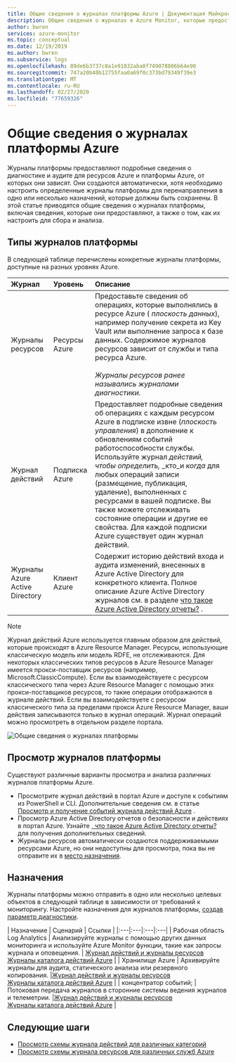 ```yaml
---
title: Общие сведения о журналах платформы Azure | Документация Майкрософт
description: Общие сведения о журналах в Azure Monitor, которые предоставляют Многофункциональные и часто встречающиеся данные о работе ресурса Azure.
author: bwren
services: azure-monitor
ms.topic: conceptual
ms.date: 12/19/2019
ms.author: bwren
ms.subservice: logs
ms.openlocfilehash: 89de6b3737c8a1e91832aba8f749078806b64e90
ms.sourcegitcommit: 747a20b40b12755faa0a69f0c373bd79349f39e3
ms.translationtype: MT
ms.contentlocale: ru-RU
ms.lasthandoff: 02/27/2020
ms.locfileid: "77659326"
---
```

# <a name="overview-of-azure-platform-logs"></a>Общие сведения о журналах платформы Azure
Журналы платформы предоставляют подробные сведения о диагностике и аудите для ресурсов Azure и платформы Azure, от которых они зависят. Они создаются автоматически, хотя необходимо настроить определенные журналы платформы для перенаправления в одно или несколько назначений, которые должны быть сохранены. В этой статье приводятся общие сведения о журналах платформы, включая сведения, которые они предоставляют, а также о том, как их настроить для сбора и анализа.

## <a name="types-of-platform-logs"></a>Типы журналов платформы
В следующей таблице перечислены конкретные журналы платформы, доступные на разных уровнях Azure.

| Журнал | Уровень | Описание |
|:---|:---|:---|
| Журналы ресурсов | Ресурсы Azure | Предоставьте сведения об операциях, которые выполнялись в ресурсе Azure ( *плоскость данных*), например получение секрета из Key Vault или выполнение запроса к базе данных. Содержимое журналов ресурсов зависит от службы и типа ресурса Azure.<br><br>*Журналы ресурсов ранее назывались журналами диагностики.*  |
| Журнал действий | Подписка Azure | Предоставляет подробные сведения об операциях с каждым ресурсом Azure в подписке извне (*плоскость управления*) в дополнение к обновлениям событий работоспособности службы. Используйте журнал _действий, чтобы определить,_ _кто_и _когда_ для любых операций записи (размещение, публикация, удаление), выполненных с ресурсами в вашей подписке. Вы также можете отслеживать состояние операции и другие ее свойства.  Для каждой подписки Azure существует один журнал действий. |
| Журналы Azure Active Directory | Клиент Azure |  Содержит историю действий входа и аудита изменений, внесенных в Azure Active Directory для конкретного клиента. Полное описание Azure Active Directory журналов см. в разделе [что такое Azure Active Directory отчеты?](../../active-directory/reports-monitoring/overview-reports.md) .   |

> [!NOTE]
> Журнал действий Azure используется главным образом для действий, которые происходят в Azure Resource Manager. Ресурсы, использующие классическую модель или модель RDFE, не отслеживаются. Для некоторых классических типов ресурсов в Azure Resource Manager имеется прокси-поставщик ресурсов (например, Microsoft.ClassicCompute). Если вы взаимодействуете с ресурсом классического типа через Azure Resource Manager с помощью этих прокси-поставщиков ресурсов, то такие операции отображаются в журнале действий. Если вы взаимодействуете с ресурсом классического типа за пределами прокси Azure Resource Manager, ваши действия записываются только в журнал операций. Журнал операций можно просмотреть в отдельном разделе портала.

![Общие сведения о журналах платформы](media/platform-logs-overview/logs-overview.png)




## <a name="viewing-platform-logs"></a>Просмотр журналов платформы
Существуют различные варианты просмотра и анализа различных журналов платформы Azure.

- Просмотрите журнал действий в портал Azure и доступе к событиям из PowerShell и CLI. Дополнительные сведения см. в статье [Просмотр и получение событий журнала действий Azure](activity-log-view.md) . 
- Просмотр Azure Active Directory отчетов о безопасности и действиях в портал Azure. Узнайте [, что такое Azure Active Directory отчеты?](../../active-directory/reports-monitoring/overview-reports.md)  для получения дополнительных сведений.
- Журналы ресурсов автоматически создаются поддерживаемыми ресурсами Azure, но они недоступны для просмотра, пока вы не отправите их в [место назначения](#destinations). 

## <a name="destinations"></a>Назначения
Журналы платформы можно отправить в одно или несколько целевых объектов в следующей таблице в зависимости от требований к мониторингу. Настройте назначения для журналов платформы, [создав параметр диагностики](diagnostic-settings.md).

| Назначение | Сценарий | Ссылки |
|:---|:---|:---|:---|
| Рабочая область Log Analytics | Анализируйте журналы с помощью других данных мониторинга и используйте Azure Monitor функции, такие как запросы журнала и оповещения. | [Журнал действий и журналы ресурсов](resource-logs-collect-workspace.md)<br>[Журналы каталога действий Azure](../../active-directory/reports-monitoring/howto-integrate-activity-logs-with-log-analytics.md) |
| Хранилище Azure | Архивируйте журналы для аудита, статического анализа или резервного копирования. |[Журнал действий и журналы ресурсов](archive-diagnostic-logs.md)<br>[Журналы каталога действий Azure](../../active-directory/reports-monitoring/quickstart-azure-monitor-route-logs-to-storage-account.md) |
| концентратор событий; | Потоковая передача журналов в сторонние системы ведения журналов и телеметрии.  |[Журнал действий и журналы ресурсов](resource-logs-stream-event-hubs.md)<br>[Журналы каталога действий Azure](../../active-directory/reports-monitoring/tutorial-azure-monitor-stream-logs-to-event-hub.md) |



## <a name="next-steps"></a>Следующие шаги

* [Просмотр схемы журнала действий для различных категорий](activity-log-schema.md)
* [Просмотр схемы журнала ресурсов для различных служб Azure](diagnostic-logs-schema.md)

